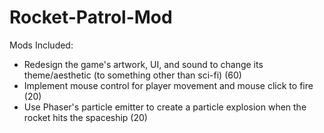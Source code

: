 # Rocket-Patrol-Mod
Mods Included:
- Redesign the game's artwork, UI, and sound to change its theme/aesthetic (to something other than sci-fi) (60)
- Implement mouse control for player movement and mouse click to fire (20)
- Use Phaser's particle emitter to create a particle explosion when the rocket hits the spaceship (20)

